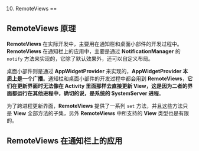 10. RemoteViews 
==


## RemoteViews 原理

**RemoteViews** 在实际开发中，主要用在通知栏和桌面小部件的开发过程中。**RemoteViews** 在通知栏上的应用中，主要是通过 **NotificationManager** 的 `notify` 方法来实现的，它除了默认效果外，还可以自定义布局。   

桌面小部件则是通过 **AppWidgetProvider** 来实现的，**AppWidgetProvider 本质上是一个广播**。通知栏和桌面小部件的开发过程中都会用到 **RemoteViews**，**它们在更新界面时无法像在 Activity 里面那样去直接更新 View，这是因为二者的界面都运行在其他进程中，确切的说，是系统的 SystemServer 进程**。    

为了跨进程更新界面，**RemoteViews** 提供了一系列 `set` 方法，并且这些方法只是 **View** 全部方法的子集，另外 **RemoteViews** 中所支持的 **View** 类型也是有限的。


## RemoteViews 在通知栏上的应用

